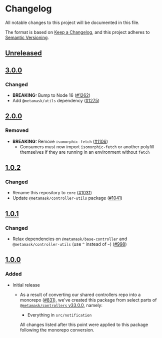 # Changelog
All notable changes to this project will be documented in this file.

The format is based on [Keep a Changelog](https://keepachangelog.com/en/1.0.0/),
and this project adheres to [Semantic Versioning](https://semver.org/spec/v2.0.0.html).

## [Unreleased]

## [3.0.0]
### Changed
- **BREAKING:** Bump to Node 16 ([#1262](https://github.com/mcmire/core/pull/1262))
- Add `@metamask/utils` dependency ([#1275](https://github.com/mcmire/core/pull/1275))

## [2.0.0]
### Removed
- **BREAKING:** Remove `isomorphic-fetch` ([#1106](https://github.com/MetaMask/controllers/pull/1106))
  - Consumers must now import `isomorphic-fetch` or another polyfill themselves if they are running in an environment without `fetch`

## [1.0.2]
### Changed
- Rename this repository to `core` ([#1031](https://github.com/MetaMask/controllers/pull/1031))
- Update `@metamask/controller-utils` package ([#1041](https://github.com/MetaMask/controllers/pull/1041)) 

## [1.0.1]
### Changed
- Relax dependencies on `@metamask/base-controller` and `@metamask/controller-utils` (use `^` instead of `~`) ([#998](https://github.com/mcmire/core/pull/998))

## [1.0.0]
### Added
- Initial release
  - As a result of converting our shared controllers repo into a monorepo ([#831](https://github.com/mcmire/core/pull/831)), we've created this package from select parts of [`@metamask/controllers` v33.0.0](https://github.com/mcmire/core/tree/v33.0.0), namely:
    - Everything in `src/notification`

    All changes listed after this point were applied to this package following the monorepo conversion.

[Unreleased]: https://github.com/mcmire/core/compare/@metamask/notification-controller@3.0.0...HEAD
[3.0.0]: https://github.com/mcmire/core/compare/@metamask/notification-controller@2.0.0...@metamask/notification-controller@3.0.0
[2.0.0]: https://github.com/mcmire/core/compare/@metamask/notification-controller@1.0.2...@metamask/notification-controller@2.0.0
[1.0.2]: https://github.com/mcmire/core/compare/@metamask/notification-controller@1.0.1...@metamask/notification-controller@1.0.2
[1.0.1]: https://github.com/mcmire/core/compare/@metamask/notification-controller@1.0.0...@metamask/notification-controller@1.0.1
[1.0.0]: https://github.com/mcmire/core/releases/tag/@metamask/notification-controller@1.0.0
